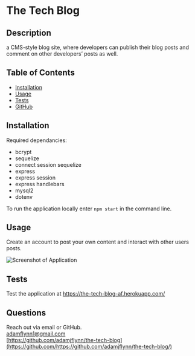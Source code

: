 # The Tech Blog
  
  ## Description
  a CMS-style blog site, where developers can publish their blog posts and comment on other developers’ posts as well.
  
  ## Table of Contents
  
  * [Installation](#installation)
  * [Usage](#usage)
  * [Tests](#tests)
  * [GitHub](#github)
  
  ## Installation
  
  Required dependancies:
  
  - bcrypt
  - sequelize
  - connect session sequelize
  - express
  - express session
  - express handlebars
  - mysql2
  - dotenv
  
  To run the application locally enter `npm start` in the command line.
  
  ## Usage
  
  Create an account to post your own content and interact with other users posts.  
  
  ![Screenshot of Application]("https://github.com/adamjflynn/the-tech-blog/blob/main/public/Challenge_14.JPG")
  
  ## Tests
  
  Test the application at https://the-tech-blog-af.herokuapp.com/
  
  ## Questions
  
  Reach out via email or GitHub.  
  adamflynn1@gmail.com  
  [https://github.com/adamjflynn/the-tech-blog](https://github.com/https://github.com/adamjflynn/the-tech-blog/)
